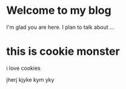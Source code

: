 # Welcome to my blog

I'm glad you are here. I plan to talk about ...
<h1> this is cookie monster</h1>
<p> i love cookies</p>
jherj
kjyke
kym
yky


